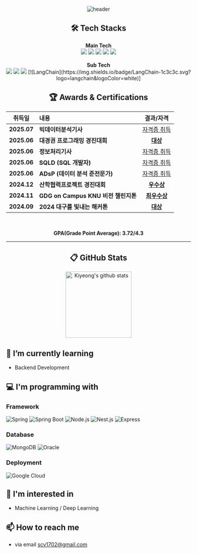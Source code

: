<div align="center">
    
![header](https://capsule-render.vercel.app/api?type=soft&color=EDEEF0&height=120&section=header&text=👋%20Hi!%20there,%20I'm%20Dongjae%20&fontSize=40&animation=twinkling&fontColor=5F5F5F&fontAlignY=52)

</div>
<h2 align="center">🛠️ Tech Stacks</h2>
<p align="center">
  <b>Main Tech</b><br>
  <img src="https://img.shields.io/badge/Java-007396?style=for-the-badge&logo=Java&logoColor=white">
  <img src="https://img.shields.io/badge/python-%233776AB.svg?&style=for-the-badge&logo=python&logoColor=white" />
  <img src="https://img.shields.io/badge/Spring_Boot-6DB33F?style=for-the-badge&logo=Spring-Boot&logoColor=white">
  <img src="https://img.shields.io/badge/MySQL-4479A1?style=for-the-badge&logo=MySQL&logoColor=white">
  <img src="https://img.shields.io/badge/Amazon_AWS-232F3E?style=for-the-badge&logo=Amazon-AWS&logoColor=white">
  <br><br>
  <b>Sub Tech</b><br>
  <img src="https://img.shields.io/badge/google%20cloud-%234285F4.svg?&style=for-the-badge&logo=google%20cloud&logoColor=white" />
  <img src="https://img.shields.io/badge/Docker-2496ED?style=for-the-badge&logo=Docker&logoColor=white">
  <img src="https://img.shields.io/badge/fastapi-%23009688.svg?&style=for-the-badge&logo=fastapi&logoColor=white" />
[![LangChain](https://img.shields.io/badge/LangChain-1c3c3c.svg?logo=langchain&logoColor=white)]
</p>

<h2 align="center">🏆 Awards & Certifications</h2>
<div align="center">

| 취득일      | 내용                               | 결과/자격           |
| :--------: | :-------------------------------- | :-----------------: |
| **2025.07**| **빅데이터분석기사** | [자격증 취득](https://github.com/user-attachments/files/21173191/default.pdf) |
| **2025.06**| **대경권 프로그래밍 경진대회** | [**대상**](https://github.com/user-attachments/files/21088648/default.pdf) |
| **2025.06**| **정보처리기사** | [자격증 취득](https://github.com/user-attachments/files/21031768/default.pdf) |
| **2025.06**| **SQLD (SQL 개발자)** | [자격증 취득](https://github.com/user-attachments/files/21031737/sqld.pdf) |
| **2025.06**| **ADsP (데이터 분석 준전문가)** | [자격증 취득](https://github.com/user-attachments/files/21031758/adsp.pdf) |
| **2024.12**| **산학협력프로젝트 경진대회** | [**우수상**](https://github.com/user-attachments/files/21088651/default.pdf) |
| **2024.11**| **GDG on Campus KNU 비전 챌린지톤** | [**최우수상**](https://github.com/user-attachments/files/21088650/default.pdf) |
| **2024.09**| **2024 대구를 빛내는 해커톤** | [**대상**](https://github.com/user-attachments/files/21088649/default.pdf) |

<br/>
<p><strong>GPA(Grade Point Average): 3.72/4.3 </strong></p>
</div>

---

<h2 align="center"> 📋 GitHub Stats </h2>
<div align="center">
    <a href="https://github.com/gogumalatte"><img align="center" style="height:180px" src="https://github-readme-stats.vercel.app/api?username=gogumalatte&show_icons=true&include_all_commits=true&hide_border=true&bg_color=30,838BB2,CACFE3,C7D6DB&title_color=fff&text_color=fff" alt="Kiyeong's github stats" /></a>
    <br>
</div>


## 🌱 I’m currently learning
- Backend Development


## 💻 I'm programming with

### Framework
![Spring](https://img.shields.io/badge/Spring-6DB33F.svg?&style=flat&logo=Spring&logoColor=white)
![Spring Boot](https://img.shields.io/badge/Spring%20Boot-6DB33F.svg?&style=flat&logo=Spring%20Boot&logoColor=white)
![Node.js](https://img.shields.io/badge/Node.js-339933.svg?&style=flat&logo=Node.js&logoColor=white)
![Nest.js](https://img.shields.io/badge/Nest.js-E0234E.svg?&style=flat&logo=Nest.js&logoColor=white)
![Express](https://img.shields.io/badge/Express-000000.svg?&style=flat&logo=Express&logoColor=white)

### Database
![MongoDB](https://img.shields.io/badge/MongoDB-47A248.svg?&style=flat&logo=MongoDB&logoColor=white)
![Oracle](https://img.shields.io/badge/Oracle-F80000.svg?style=flat&logo=Oracle&logoColor=white)

### Deployment
![Google Cloud](https://img.shields.io/badge/Google%20Cloud-4285F4.svg?style=flat&logo=Google%20Cloud&logoColor=white)


## 🤔 I'm interested in
- Machine Learning / Deep Learning


## 📫 How to reach me
- via email scv1702@gmail.com
